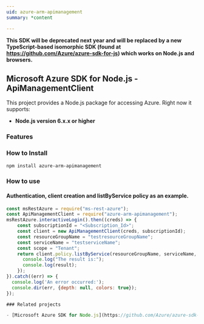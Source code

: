 ```yaml
---
uid: azure-arm-apimanagement
summary: *content

---
```

**This SDK will be deprecated next year and will be replaced by a new TypeScript-based isomorphic SDK (found at https://github.com/Azure/azure-sdk-for-js) which works on Node.js and browsers.**
## Microsoft Azure SDK for Node.js - ApiManagementClient
This project provides a Node.js package for accessing Azure. Right now it supports:
- **Node.js version 6.x.x or higher**

### Features


### How to Install

```bash
npm install azure-arm-apimanagement
```

### How to use

#### Authentication, client creation and listByService policy as an example.

```javascript
const msRestAzure = require("ms-rest-azure");
const ApiManagementClient = require("azure-arm-apimanagement");
msRestAzure.interactiveLogin().then((creds) => {
    const subscriptionId = "<Subscription_Id>";
    const client = new ApiManagementClient(creds, subscriptionId);
    const resourceGroupName = "testresourceGroupName";
    const serviceName = "testserviceName";
    const scope = "Tenant";
    return client.policy.listByService(resourceGroupName, serviceName, scope).then((result) => {
      console.log("The result is:");
      console.log(result);
    });
}).catch((err) => {
  console.log('An error occurred:');
  console.dir(err, {depth: null, colors: true});
});

### Related projects

- [Microsoft Azure SDK for Node.js](https://github.com/Azure/azure-sdk-for-node)
